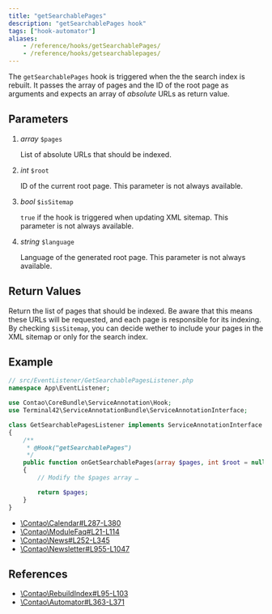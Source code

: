 ```yaml
---
title: "getSearchablePages"
description: "getSearchablePages hook"
tags: ["hook-automator"]
aliases:
    - /reference/hooks/getSearchablePages/
    - /reference/hooks/getsearchablepages/
---
```



The `getSearchablePages` hook is triggered when the the search index is rebuilt.
It passes the array of pages and the ID of the root page as arguments and
expects an array of _absolute_ URLs as return value.


## Parameters

1. *array* `$pages`

    List of absolute URLs that should be indexed.

2. *int* `$root`

    ID of the current root page. This parameter is not always available.

3. *bool* `$isSitemap`

    `true` if the hook is triggered when updating XML sitemap. This parameter is
    not always available.

4. *string* `$language`

    Language of the generated root page. This parameter is not always available.


## Return Values

Return the list of pages that should be indexed. Be aware that this means
these URLs will be requested, and each page is responsible for its indexing. By
checking `$isSitemap`, you can decide wether to include your pages in the XML
sitemap or only for the search index.


## Example

```php
// src/EventListener/GetSearchablePagesListener.php
namespace App\EventListener;

use Contao\CoreBundle\ServiceAnnotation\Hook;
use Terminal42\ServiceAnnotationBundle\ServiceAnnotationInterface;

class GetSearchablePagesListener implements ServiceAnnotationInterface
{
    /**
     * @Hook("getSearchablePages")
     */
    public function onGetSearchablePages(array $pages, int $root = null, bool $isSitemap = false, string $language = null): array
    {
        // Modify the $pages array …

        return $pages;
    }
}
```

* [\Contao\Calendar#L287-L380](https://github.com/contao/contao/blob/4.7.6/calendar-bundle/src/Resources/contao/classes/Calendar.php#L287-L380)
* [\Contao\ModuleFaq#L21-L114](https://github.com/contao/contao/blob/4.7.6/faq-bundle/src/Resources/contao/modules/ModuleFaq.php#L21-L114)
* [\Contao\News#L252-L345](https://github.com/contao/contao/blob/4.7.6/news-bundle/src/Resources/contao/classes/News.php#L252-L345)
* [\Contao\Newsletter#L955-L1047](https://github.com/contao/contao/blob/4.7.6/newsletter-bundle/src/Resources/contao/classes/Newsletter.php#L955-L1047)


## References

* [\Contao\RebuildIndex#L95-L103](https://github.com/contao/contao/blob/4.7.6/core-bundle/src/Resources/contao/classes/RebuildIndex.php#L95-L103)
* [\Contao\Automator#L363-L371](https://github.com/contao/contao/blob/4.7.6/core-bundle/src/Resources/contao/library/Contao/Automator.php#L363-L371)
